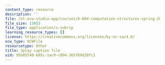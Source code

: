 ```yaml
---
content_type: resource
description: ''
file: /ol-ocw-studio-app/courses/6-004-computation-structures-spring-2017/95b85f40685c1ac9c094365769d28fc1_F5-87RM_zHA.srt
file_size: 13053
file_type: application/x-subrip
learning_resource_types: []
license: https://creativecommons.org/licenses/by-nc-sa/4.0/
ocw_type: OCWFile
resourcetype: Other
title: 3play caption file
uid: 95b85f40-685c-1ac9-c094-365769d28fc1
---
```

